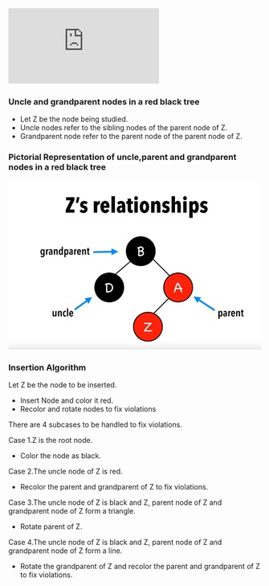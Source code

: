 
<iframe src="https://www.youtube.com/embed/CO-QPo-nQoU" frameborder="0" allow="autoplay; encrypted-media" allowfullscreen></iframe>

### Uncle and grandparent nodes in a red black tree

   - Let Z be the node being studied.
   - Uncle nodes refer to the sibling nodes of the parent node of Z.
   - Grandparent node refer to the parent node of the parent node of Z.

### Pictorial Representation of uncle,parent and grandparent nodes in a red black tree
<img src="images/uncle.png"/>

### Insertion Algorithm

Let Z be the node to be inserted.

   - Insert Node and color it red.
   - Recolor and rotate nodes to fix violations

There are 4 subcases to be handled to fix violations.

Case 1.Z is the root node.

   - Color the node as black.

Case 2.The uncle node of Z is red.

   - Recolor the parent and grandparent of Z to fix violations.

Case 3.The uncle node of Z is black and Z, parent node of Z and grandparent node of Z form a triangle.

   - Rotate parent of Z.

Case 4.The uncle node of Z is black and Z, parent node of Z and grandparent node of Z form a line.

   - Rotate the grandparent of Z and recolor the parent and grandparent of Z to fix violations.

